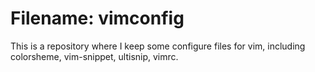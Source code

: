 # Filename: vimconfig

This is a repository where I keep some configure files for vim, including colorsheme, vim-snippet, ultisnip, vimrc.
